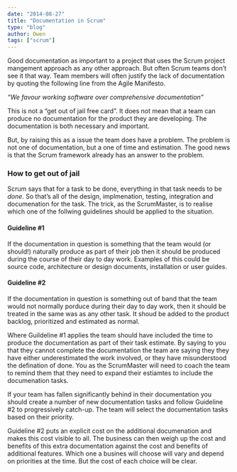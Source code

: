 ```yaml
---
date: "2014-08-27"
title: "Documentation in Scrum"
type: "blog"
author: Owen
tags: ["scrum"]
---
```

Good documentation as important to a project that uses the Scrum project mangement approach as any other approach. But often Scrum teams don’t see it that way. Team members will often justify the lack of documentation by quoting the following line from the Agile Manifesto.
<!--more-->
_“We favour working software over comprehensive documentation”_

This is not a “get out of jail free card”. It does not mean that a team can produce no documentation for the product they are developing. The documentation is both necessary and important.

But, by raising this as a issue the team does have a problem. The problem is not one of documentation, but a one of time and estimation. The good news is that the Scrum framework already has an answer to the problem.

### How to get out of jail

Scrum says that for a task to be done, everything in that task needs to be *done*. So that’s all of the design, implmenation, testing, integration and documenation for the task. The trick, as the ScrumMaster, is to realise which one of the follwing guidelines should be applied to the situation.

#### Guideline #1

If the documentation in question is something that the team would (or should!) naturally produce as part of their job then it should be produced during the course of their day to day work. Examples of this could be source code, architecture or design documents, installation or user guides.

#### Guideline #2

If the documentation in question is something out of band that the team would not normally porduce during their day to day work, then it should be treated in the same was as any other task. It shoud be added to the product backlog, prioritized and estimated as normal.

Where Guildeline #1 applies the team should have included the time to produce the documentation as part of their task estimate. By saying to you that they cannot complete the documentation the team are saying they they have either underestimated the work involved, or they have misunderstood the defination of done. You as the ScrumMaster will need to coach the team to remind them that they need to expand their estiamtes to include the documenation tasks.

If your team has fallen significantly behind in their documentation you should create a number of new documentation tasks and follow Guideline #2 to progressively catch-up. The team will select the documentation tasks based on their priority.

Guideline #2 puts an explicit cost on the additional documenation and makes this cost visible to all. The business can then weigh up the cost and benefits of this extra documentation against the cost and benefits of additional features. Which one a busines will choose will vary and depend on priorities at the time. But the cost of each choice will be clear.

